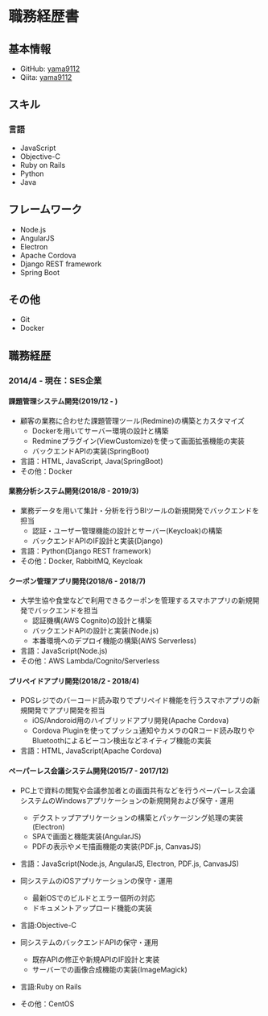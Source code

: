 # 職務経歴書
## 基本情報
- GitHub: [yama9112](https://github.com/yama9112)
- Qiita: [yama9112](https://qiita.com/yama9112)

## スキル
### 言語
- JavaScript
- Objective-C
- Ruby on Rails
- Python
- Java

## フレームワーク
- Node.js
- AngularJS
- Electron
- Apache Cordova
- Django REST framework
- Spring Boot

## その他
- Git
- Docker

## 職務経歴
### 2014/4 - 現在：SES企業
#### 課題管理システム開発(2019/12 - )
- 顧客の業務に合わせた課題管理ツール(Redmine)の構築とカスタマイズ
    - Dockerを用いてサーバー環境の設計と構築
    - Redmineプラグイン(ViewCustomize)を使って画面拡張機能の実装
    - バックエンドAPIの実装(SpringBoot)
- 言語：HTML, JavaScript, Java(SpringBoot)
- その他：Docker

#### 業務分析システム開発(2018/8 - 2019/3)
- 業務データを用いて集計・分析を行うBIツールの新規開発でバックエンドを担当
    - 認証・ユーザー管理機能の設計とサーバー(Keycloak)の構築
    - バックエンドAPIのIF設計と実装(Django)
- 言語：Python(Django REST framework)
- その他：Docker, RabbitMQ, Keycloak

#### クーポン管理アプリ開発(2018/6 - 2018/7)
- 大学生協や食堂などで利用できるクーポンを管理するスマホアプリの新規開発でバックエンドを担当
    - 認証機構(AWS Cognito)の設計と構築
    - バックエンドAPIの設計と実装(Node.js)
    - 本番環境へのデプロイ機能の構築(AWS Serverless)
- 言語：JavaScript(Node.js)
- その他：AWS Lambda/Cognito/Serverless

#### プリペイドアプリ開発(2018/2 - 2018/4)
- POSレジでのバーコード読み取りでプリペイド機能を行うスマホアプリの新規開発でアプリ開発を担当
    - iOS/Andoroid用のハイブリッドアプリ開発(Apache Cordova)
    - Cordova Pluginを使ってプッシュ通知やカメラのQRコード読み取りやBluetoothによるビーコン検出などネイティブ機能の実装
- 言語：HTML, JavaScript(Apache Cordova)

#### ペーパーレス会議システム開発(2015/7 - 2017/12)
- PC上で資料の閲覧や会議参加者との画面共有などを行うペーパーレス会議システムのWindowsアプリケーションの新規開発および保守・運用
    - デクストップアプリケーションの構築とパッケージング処理の実装(Electron)
    - SPAで画面と機能実装(AngularJS)
    - PDFの表示やメモ描画機能の実装(PDF.js, CanvasJS)
- 言語：JavaScript(Node.js, AngularJS, Electron, PDF.js, CanvasJS)

- 同システムのiOSアプリケーションの保守・運用
    - 最新OSでのビルドとエラー個所の対応
    - ドキュメントアップロード機能の実装
- 言語:Objective-C

- 同システムのバックエンドAPIの保守・運用
    - 既存APIの修正や新規APIのIF設計と実装
    - サーバーでの画像合成機能の実装(ImageMagick)
- 言語:Ruby on Rails
- その他：CentOS
